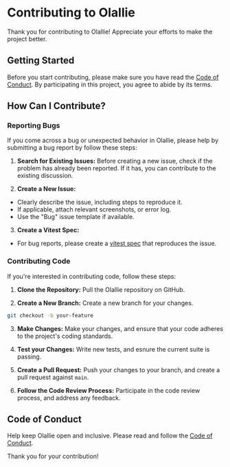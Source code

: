 # Contributing to Olallie

Thank you for contributing to Olallie! Appreciate your efforts to make the project better.

## Getting Started

Before you start contributing, please make sure you have read the [Code of Conduct](code_of_conduct.md). By participating in this project, you agree to abide by its terms.

## How Can I Contribute?

### Reporting Bugs

If you come across a bug or unexpected behavior in Olallie, please help by submitting a bug report by follow these steps:

1. **Search for Existing Issues:** Before creating a new issue, check if the problem has already been reported. If it has, you can contribute to the existing discussion.

2. **Create a New Issue:**

- Clearly describe the issue, including steps to reproduce it.
- If applicable, attach relevant screenshots, or error log.
- Use the "Bug" issue template if available.

3. **Create a Vitest Spec:**

- For bug reports, please create a [vitest spec](https://vitest.dev/) that reproduces the issue.

### Contributing Code

If you're interested in contributing code, follow these steps:

1. **Clone the Repository:** Pull the Olallie repository on GitHub.

2. **Create a New Branch:** Create a new branch for your changes.

```bash
git checkout -b your-feature
```

3. **Make Changes:** Make your changes, and ensure that your code adheres to the project's coding standards.

4. **Test your Changes:** Write new tests, and esnure the current suite is passing.

5. **Create a Pull Request:** Push your changes to your branch, and create a pull request against `main`.

6. **Follow the Code Review Process:** Participate in the code review process, and address any feedback.

## Code of Conduct

Help keep Olallie open and inclusive. Please read and follow the [Code of Conduct](code_of_conduct.md).

Thank you for your contribution!
